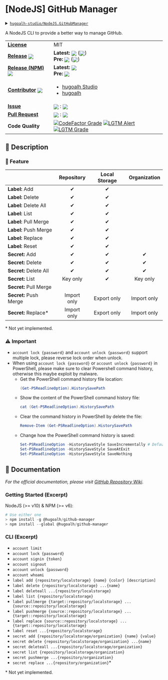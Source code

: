 # \[NodeJS\] GitHub Manager

<details>
  <summary><a href="https://github.com/hugoalh-studio/NodeJS.GitHubManager"><code>hugoalh-studio/NodeJS.GitHubManager</code></a></summary>
  <img align="center" alt="GitHub Language Count" src="https://img.shields.io/github/languages/count/hugoalh-studio/NodeJS.GitHubManager?logo=github&logoColor=ffffff&style=flat-square" />
  <img align="center" alt="GitHub Top Langauge" src="https://img.shields.io/github/languages/top/hugoalh-studio/NodeJS.GitHubManager?logo=github&logoColor=ffffff&style=flat-square" />
  <img align="center" alt="GitHub Repo Size" src="https://img.shields.io/github/repo-size/hugoalh-studio/NodeJS.GitHubManager?logo=github&logoColor=ffffff&style=flat-square" />
  <img align="center" alt="GitHub Code Size" src="https://img.shields.io/github/languages/code-size/hugoalh-studio/NodeJS.GitHubManager?logo=github&logoColor=ffffff&style=flat-square" />
  <img align="center" alt="GitHub Watcher" src="https://img.shields.io/github/watchers/hugoalh-studio/NodeJS.GitHubManager?logo=github&logoColor=ffffff&style=flat-square" />
  <img align="center" alt="GitHub Star" src="https://img.shields.io/github/stars/hugoalh-studio/NodeJS.GitHubManager?logo=github&logoColor=ffffff&style=flat-square" />
  <img align="center" alt="GitHub Fork" src="https://img.shields.io/github/forks/hugoalh-studio/NodeJS.GitHubManager?logo=github&logoColor=ffffff&style=flat-square" />
</details>

A NodeJS CLI to provide a better way to manage GitHub.

<table>
  <tr>
    <td><a href="./LICENSE.md"><b>License</b></a></td>
    <td>MIT</td>
  </tr>
  <tr>
    <td><a href="https://github.com/hugoalh-studio/NodeJS.GitHubManager/releases"><b>Release</b></a> <img align="center" src="https://img.shields.io/github/downloads/hugoalh-studio/NodeJS.GitHubManager/total?label=%20&style=flat-square" /></td>
    <td>
      <b>Latest:</b> <img align="center" src="https://img.shields.io/github/release/hugoalh-studio/NodeJS.GitHubManager?sort=semver&label=%20&style=flat-square" /> (<img align="center" src="https://img.shields.io/github/release-date/hugoalh-studio/NodeJS.GitHubManager?label=%20&style=flat-square" />)<br />
      <b>Pre:</b> <img align="center" src="https://img.shields.io/github/release/hugoalh-studio/NodeJS.GitHubManager?include_prereleases&sort=semver&label=%20&style=flat-square" /> (<img align="center" src="https://img.shields.io/github/release-date-pre/hugoalh-studio/NodeJS.GitHubManager?label=%20&style=flat-square" />)
    </td>
  </tr>
  <tr>
    <td><a href="https://www.npmjs.com/package/@hugoalh/github-manager"><b>Release (NPM)</b></a> <img align="center" src="https://img.shields.io/npm/dt/@hugoalh/github-manager?label=%20&style=flat-square" /></td>
    <td>
      <b>Latest:</b> <img align="center" src="https://img.shields.io/npm/v/@hugoalh/github-manager/latest?label=%20&style=flat-square" /><br />
      <b>Pre:</b> <img align="center" src="https://img.shields.io/npm/v/@hugoalh/github-manager/pre?label=%20&style=flat-square" />
    </td>
  </tr>
  <tr>
    <td><a href="https://github.com/hugoalh-studio/NodeJS.GitHubManager/graphs/contributors"><b>Contributor</b></a> <img align="center" src="https://img.shields.io/github/contributors/hugoalh-studio/NodeJS.GitHubManager?label=%20&style=flat-square" /></td>
    <td><ul>
        <li><a href="https://github.com/hugoalh-studio">hugoalh Studio</a></li>
        <li><a href="https://github.com/hugoalh">hugoalh</a></li>
    </ul></td>
  </tr>
  <tr>
    <td><a href="https://github.com/hugoalh-studio/NodeJS.GitHubManager/issues?q=is%3Aissue"><b>Issue</b></a></td>
    <td><img align="center" src="https://img.shields.io/github/issues-raw/hugoalh-studio/NodeJS.GitHubManager?label=%20&style=flat-square" /> : <img align="center" src="https://img.shields.io/github/issues-closed-raw/hugoalh-studio/NodeJS.GitHubManager?label=%20&style=flat-square" /></td>
  </tr>
  <tr>
    <td><a href="https://github.com/hugoalh-studio/NodeJS.GitHubManager/pulls?q=is%3Apr"><b>Pull Request</b></a></td>
    <td><img align="center" src="https://img.shields.io/github/issues-pr-raw/hugoalh-studio/NodeJS.GitHubManager?label=%20&style=flat-square" /> : <img align="center" src="https://img.shields.io/github/issues-pr-closed-raw/hugoalh-studio/NodeJS.GitHubManager?label=%20&style=flat-square" /></td>
  </tr>
  <tr>
    <td><b>Code Quality</b></td>
    <td>
      <a href="https://www.codefactor.io/repository/github/hugoalh-studio/nodejs.githubmanager"><img align="center" alt="CodeFactor Grade" src="https://img.shields.io/codefactor/grade/github/hugoalh-studio/NodeJS.GitHubManager?logo=codefactor&logoColor=ffffff&style=flat-square" /></a>
      <a href="https://lgtm.com/projects/g/hugoalh-studio/NodeJS.GitHubManager/alerts"><img align="center" alt="LGTM Alert" src="https://img.shields.io/lgtm/alerts/g/hugoalh-studio/NodeJS.GitHubManager?label=%20&logo=lgtm&logoColor=ffffff&style=flat-square" /></a>
      <a href="https://lgtm.com/projects/g/hugoalh-studio/NodeJS.GitHubManager/context:javascript"><img align="center" alt="LGTM Grade" src="https://img.shields.io/lgtm/grade/javascript/g/hugoalh-studio/NodeJS.GitHubManager?logo=lgtm&logoColor=ffffff&style=flat-square" /></a>
    </td>
  </tr>
</table>

## 📜 Description

### 🌟 Feature

|  | **Repository** | **Local Storage** | **Organization** |
|:----|:---:|:---:|:---:|
| **Label:** Add | ✔ | ✔ |  |
| **Label:** Delete | ✔ | ✔ |  |
| **Label:** Delete All | ✔ | ✔ |  |
| **Label:** List | ✔ | ✔ |  |
| **Label:** Pull Merge | ✔ | ✔ |  |
| **Label:** Push Merge | ✔ | ✔ |  |
| **Label:** Replace | ✔ | ✔ |  |
| **Label:** Reset | ✔ | ✔ |  |
| **Secret:** Add | ✔ | ✔ | ✔ |
| **Secret:** Delete | ✔ | ✔ | ✔ |
| **Secret:** Delete All | ✔ | ✔ | ✔ |
| **Secret:** List | Key only | ✔ | Key only |
| **Secret:** Pull Merge |  |  |  |
| **Secret:** Push Merge | Import only | Export only | Import only |
| **Secret:** Replace\* | Import only | Export only | Import only |

\* Not yet implemented.

### ⚠ Important

- `account lock {password}` and `account unlock {password}` support multiple lock, please reverse lock order when unlock.
- When using `account lock {password}` or `account unlock {password}` in PowerShell, please make sure to clear Powershell command history, otherwise this maybe exploit by malware.
  - Get the PowerShell command history file location:
    ```powershell
    (Get-PSReadlineOption).HistorySavePath
    ```
  - Show the content of the PowerShell command history file:
    ```powershell
    cat (Get-PSReadlineOption).HistorySavePath
    ```
  - Clear the command history in PowerShell by delete the file:
    ```powershell
    Remove-Item (Get-PSReadlineOption).HistorySavePath
    ```
  - Change how the PowerShell command history is saved:
    ```powershell
    Set-PSReadlineOption -HistorySaveStyle SaveIncrementally # Default
    Set-PSReadlineOption -HistorySaveStyle SaveAtExit
    Set-PSReadlineOption -HistorySaveStyle SaveNothing
    ```

## 📄 Documentation

*For the official documentation, please visit [GitHub Repository Wiki](https://github.com/hugoalh-studio/NodeJS.GitHubManager/wiki)*.

### Getting Started (Excerpt)

NodeJS (>= v10) & NPM (>= v6):

```powershell
# Use either one
> npm install -g @hugoalh/github-manager
> npm install --global @hugoalh/github-manager
```

### CLI (Excerpt)

- `account limit`
- `account lock {password}`
- `account signin {token}`
- `account signout`
- `account unlock {password}`
- `account whoami`
- `label add {repository/localstorage} {name} {color} [description]`
- `label delete {repository/localstorage} ...{name}`
- `label deleteall ...{repository/localstorage}`
- `label list {repository/localstorage}`
- `label pullmerge {target::repository/localstorage} ...{source::repository/localstorage}`
- `label pushmerge {source::repository/localstorage} ...{target::repository/localstorage}`
- `label replace {source::repository/localstorage} ...{target::repository/localstorage}`
- `label reset ...{repository/localstorage}`
- `secret add {repository/localstorage/organization} {name} {value}`
- `secret delete {repository/localstorage/organization} ...{name}`
- `secret deleteall ...{repository/localstorage/organization}`
- `secret list {repository/localstorage/organization}`
- `secret pushmerge ...{repository/organization}`
- `secret replace ...{repository/organization}`\*

\* Not yet implemented.
